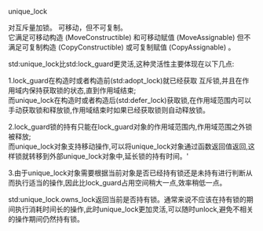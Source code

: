 unique_lock

 对互斥量加锁。 可移动，但不可复制。   <br>
 它满足可移动构造 (MoveConstructible) 和可移动赋值 (MoveAssignable) 但不满足可复制构造 (CopyConstructible) 或可复制赋值 (CopyAssignable) 。

std:unique_lock比std:lock_guard更灵活,这种灵活性主要体现在以下几点:

1.lock_guard在构造时或者构造前(std:adopt_lock)就已经获取 互斥锁,并且在作用域内保持获取锁的状态,直到作用域结束;      <br>
而unique_lock在构造时或者构造后(std:defer_lock)获取锁,在作用域范围内可以手动获取锁和释放锁,作用域结束时如果已经获取锁则自动释放锁。

2.lock_guard锁的持有只能在lock_guard对象的作用域范围内,作用域范围之外锁被释放;     <br>
而unique_lock对象支持移动操作,可以将unique_lock对象通过函数返回值返回,这样锁就转移到外部unique_lock对象中,延长锁的持有时间。'

3.由于unique_lock对象需要根据当前对象是否已经持有锁还是未持有进行判断从而执行适当的操作,因此比lock_guard占用空间稍大一点,效率稍低一点。

std:unique_lock.owns_lock返回当前是否持有锁。通常来说不应该在持有锁的期间执行消耗时间长的操作,此时unique_lock更加灵活,可以随时unlock,避免不相关的操作期间仍然持有锁。
